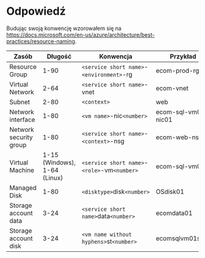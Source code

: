 # Odpowiedź

Budując swoją konwencję wzorowałem się na <https://docs.microsoft.com/en-us/azure/architecture/best-practices/resource-naming>.

| Zasób | Długość | Konwencja | Przykład |
|-------|---------|-----------|----------|
| Resource Group | 1-90 | `<service short name>`-`<environment>`-rg | ecom-prod-rg |
| Virtual Network | 2-64 | `<service short name>`-vnet | ecom-vnet |
| Subnet | 2-80 | `<context>` | web |
| Network interface | 1-80 | `<vm name>`-nic`<number>` | ecom-sql-vm01-nic01  |
| Network security group | 1-80 | `<service short name>`-`<context>`-nsg | ecom-web-nsg |
| Virtual Machine | 1-15 (Windows), 1-64 (Linux) | `<service short name>`-`<role>`-vm`<number>` | ecom-sql-vm01 |
| Managed Disk | 1-80 | `<disktype>`disk`<number>` | OSdisk01 |
| Storage account data | 3-24 | `<service short name>`data`<number>` | ecomdata01 |
| Storage account disk | 3-24 | `<vm name without hyphens>`st`<number>` | ecomsqlvm01st01 |
